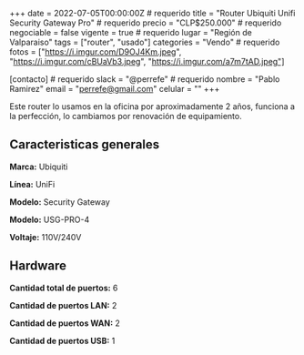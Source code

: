 +++
date = 2022-07-05T00:00:00Z           # requerido
title = "Router Ubiquiti Unifi Security Gateway Pro"      # requerido
precio = "CLP$250.000"                # requerido
negociable = false
vigente = true                        # requerido
lugar = "Región de Valparaiso"
tags = ["router", "usado"]
categories = "Vendo"                  # requerido
fotos = ["https://i.imgur.com/D9OJ4Km.jpeg", "https://i.imgur.com/cBUaVb3.jpeg", "https://i.imgur.com/a7m7tAD.jpeg"]

[contacto]                            # requerido
  slack = "@perrefe"                  # requerido
  nombre = "Pablo Ramirez"
  email = "perrefe@gmail.com"
  celular = ""
+++

<!-- DESCRIPCION COMPLETA -->
Este router lo usamos en la oficina por aproximadamente 2 años, funciona a la perfección, lo cambiamos por renovación de equipamiento.

## Caracteristicas generales
**Marca:** Ubiquiti

**Línea:** UniFi

**Modelo:** Security Gateway

**Modelo:** USG-PRO-4

**Voltaje:** 110V/240V

## Hardware
**Cantidad total de puertos:** 6

**Cantidad de puertos LAN:** 2

**Cantidad de puertos WAN:** 2

**Cantidad de puertos USB:** 1

